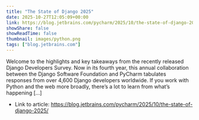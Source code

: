 ```yaml
---
title: "The State of Django 2025"
date: 2025-10-27T12:05:09+00:00
link: https://blog.jetbrains.com/pycharm/2025/10/the-state-of-django-2025/
showShare: false
showReadTime: false
thumbnail: images/python.png
tags: ["blog.jetbrains.com"]
---
```

Welcome to the highlights and key takeaways from the recently released Django Developers Survey. Now in its fourth year, this annual collaboration between the Django Software Foundation and PyCharm tabulates responses from over 4,600 Django developers worldwide. If you work with Python and the web more broadly, there’s a lot to learn from what’s happening […]

- Link to article: https://blog.jetbrains.com/pycharm/2025/10/the-state-of-django-2025/